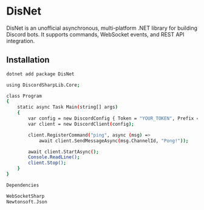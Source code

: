 ﻿# DisNet
DisNet is an unofficial asynchronous, multi-platform .NET library for building Discord bots. It supports commands, WebSocket events, and REST API integration.

## Installation
```bash
dotnet add package DisNet

using DiscordSharpLib.Core;

class Program
{
    static async Task Main(string[] args)
    {
        var config = new DiscordConfig { Token = "YOUR_TOKEN", Prefix = "!" };
        var client = new DiscordClient(config);

        client.RegisterCommand("ping", async (msg) => 
            await client.SendMessageAsync(msg.ChannelId, "Pong!"));

        await client.StartAsync();
        Console.ReadLine();
        client.Stop();
    }
}

Dependencies

WebSocketSharp
Newtonsoft.Json